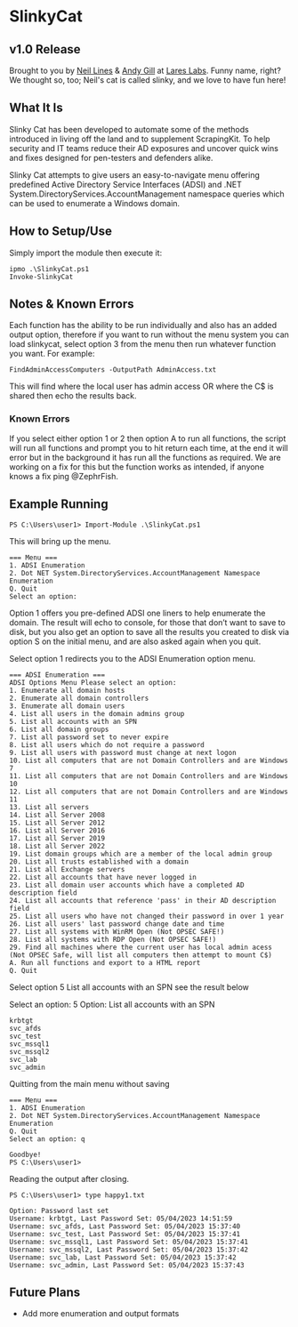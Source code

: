 # SlinkyCat
## v1.0 Release
Brought to you by [Neil Lines](https://twitter.com/myexploit2600) & [Andy Gill](https://twitter.com/ZephrFish) at [Lares Labs](https://labs.lares.com).
Funny name, right? We thought so, too; Neil's cat is called slinky, and we love to have fun here!

## What It Is
Slinky Cat has been developed to automate some of the methods introduced in living off the land and to supplement ScrapingKit. To help security and IT teams reduce their AD exposures and uncover quick wins and fixes designed for pen-testers and defenders alike.

Slinky Cat attempts to give users an easy-to-navigate menu offering predefined Active Directory Service Interfaces (ADSI) and .NET System.DirectoryServices.AccountManagement namespace queries which can be used to enumerate a Windows domain.
## How to Setup/Use
Simply import the module then execute it:
```
ipmo .\SlinkyCat.ps1
Invoke-SlinkyCat
```

## Notes & Known Errors
Each function has the ability to be run individually and also has an added output option, therefore if you want to run without the menu system you can load slinkycat, select option 3 from the menu then run whatever function you want. For example:

```
FindAdminAccessComputers -OutputPath AdminAccess.txt
```

This will find where the local user has admin access OR where the C$ is shared then echo the results back.

### Known Errors
If you select either option 1 or 2 then option A to run all functions, the script will run all functions and prompt you to hit return each time, at the end it will error but in the background it has run all the functions as required. We are working on a fix for this but the function works as intended, if anyone knows a fix ping @ZephrFish.

## Example Running
```
PS C:\Users\user1> Import-Module .\SlinkyCat.ps1
```
This will bring up the menu.
```
=== Menu ===
1. ADSI Enumeration
2. Dot NET System.DirectoryServices.AccountManagement Namespace Enumeration
Q. Quit
Select an option:
```


Option 1 offers you pre-defined ADSI one liners to help enumerate the domain. The result will echo to console, for those that don’t want to save to disk, but you also get an option to save all the results you created to disk via option S on the initial menu, and are also asked again when you quit.


 Select option 1 redirects you to the ADSI Enumeration option menu. 
```
=== ADSI Enumeration ===
ADSI Options Menu Please select an option:
1. Enumerate all domain hosts
2. Enumerate all domain controllers
3. Enumerate all domain users
4. List all users in the domain admins group
5. List all accounts with an SPN
6. List all domain groups
7. List all password set to never expire
8. List all users which do not require a password
9. List all users with password must change at next logon
10. List all computers that are not Domain Controllers and are Windows 7
11. List all computers that are not Domain Controllers and are Windows 10
12. List all computers that are not Domain Controllers and are Windows 11
13. List all servers
14. List all Server 2008
15. List all Server 2012
16. List all Server 2016
17. List all Server 2019
18. List all Server 2022
19. List domain groups which are a member of the local admin group
20. List all trusts established with a domain
21. List all Exchange servers
22. List all accounts that have never logged in
23. List all domain user accounts which have a completed AD description field
24. List all accounts that reference 'pass' in their AD description field
25. List all users who have not changed their password in over 1 year
26. List all users' last password change date and time
27. List all systems with WinRM Open (Not OPSEC SAFE!)
28. List all systems with RDP Open (Not OPSEC SAFE!)
29. Find all machines where the current user has local admin acess (Not OPSEC Safe, will list all computers then attempt to mount C$)
A. Run all functions and export to a HTML report
Q. Quit
```
Select option 5 List all accounts with an SPN see the result below

Select an option: 5
Option: List all accounts with an SPN
```
krbtgt
svc_afds
svc_test
svc_mssql1
svc_mssql2
svc_lab
svc_admin
```


Quitting from the main menu without saving
```
=== Menu ===
1. ADSI Enumeration
2. Dot NET System.DirectoryServices.AccountManagement Namespace Enumeration
Q. Quit
Select an option: q

Goodbye!
PS C:\Users\user1>
```

Reading the output after closing.
```
PS C:\Users\user1> type happy1.txt

Option: Password last set
Username: krbtgt, Last Password Set: 05/04/2023 14:51:59
Username: svc_afds, Last Password Set: 05/04/2023 15:37:40
Username: svc_test, Last Password Set: 05/04/2023 15:37:41
Username: svc_mssql1, Last Password Set: 05/04/2023 15:37:41
Username: svc_mssql2, Last Password Set: 05/04/2023 15:37:42
Username: svc_lab, Last Password Set: 05/04/2023 15:37:42
Username: svc_admin, Last Password Set: 05/04/2023 15:37:43
```

## Future Plans
- Add more enumeration and output formats
